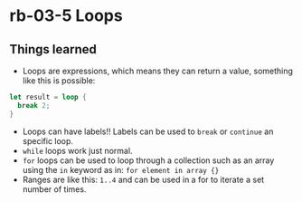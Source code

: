 # rb-03-5 Loops

## Things learned

- Loops are expressions, which means they can return a value, something
  like this is possible:

```rust
let result = loop {
  break 2;
}
```

- Loops can have labels!! Labels can be used to `break` or `continue` an specific loop.
- `while` loops work just normal.
- `for` loops can be used to loop through a collection such as an array using the
  `in` keyword as in: `for element in array {}`
- Ranges are like this: `1..4` and can be used in a for to iterate a set number of times.
